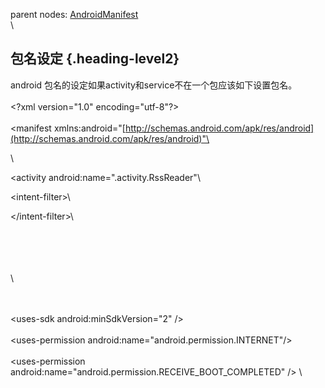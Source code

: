 parent nodes: [AndroidManifest](AndroidManifest.html)\
\

包名设定 {.heading-level2}
--------

android 包名的设定如果activity和service不在一个包应该如下设置包名。\
 \
 \<?xml version="1.0" encoding="utf-8"?\>\
 \
 \<manifest
xmlns:android="[http://schemas.android.com/apk/res/android](http://schemas.android.com/apk/res/android)"\

\

\<activity android:name=".activity.RssReader"\

\<intent-filter\>\

\</intent-filter\>\

\
 \
 \
 \
 \

\
 \
 \<uses-sdk android:minSdkVersion="2" /\>\
 \
 \<uses-permission android:name="android.permission.INTERNET"/\>\
 \
 \<uses-permission
android:name="android.permission.RECEIVE\_BOOT\_COMPLETED" /\> \


